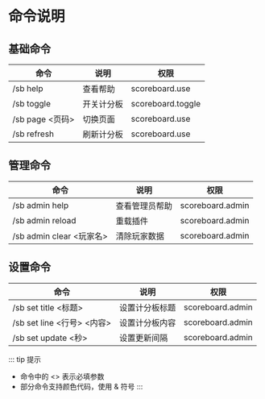 # 命令说明

## 基础命令
| 命令 | 说明 | 权限 |
|-----|------|------|
| /sb help | 查看帮助 | scoreboard.use |
| /sb toggle | 开关计分板 | scoreboard.toggle |
| /sb page <页码> | 切换页面 | scoreboard.use |
| /sb refresh | 刷新计分板 | scoreboard.use |

## 管理命令
| 命令 | 说明 | 权限 |
|-----|------|------|
| /sb admin help | 查看管理员帮助 | scoreboard.admin |
| /sb admin reload | 重载插件 | scoreboard.admin |
| /sb admin clear <玩家名> | 清除玩家数据 | scoreboard.admin |

## 设置命令
| 命令 | 说明 | 权限 |
|-----|------|------|
| /sb set title <标题> | 设置计分板标题 | scoreboard.admin |
| /sb set line <行号> <内容> | 设置计分板内容 | scoreboard.admin |
| /sb set update <秒> | 设置更新间隔 | scoreboard.admin |

::: tip 提示
- 命令中的 <> 表示必填参数
- 部分命令支持颜色代码，使用 & 符号
::: 